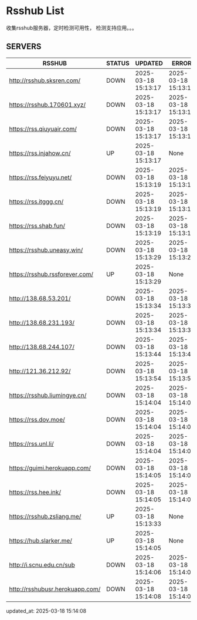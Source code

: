 # Rsshub List

收集rsshub服务器，定时检测可用性， 检测支持应用。。。


## SERVERS

|  RSSHUB   | STATUS  | UPDATED  | ERROR  | TWITTER |  
|  ----  | ----  | ----  | ----  | ---- |  
| http://rsshub.sksren.com/ | DOWN | 2025-03-18 15:13:17 | 2025-03-18 15:13:17 |  
| https://rsshub.170601.xyz/ | DOWN | 2025-03-18 15:13:17 | 2025-03-18 15:13:17 |  
| https://rss.qiuyuair.com/ | DOWN | 2025-03-18 15:13:17 | 2025-03-18 15:13:17 |  
| https://rss.injahow.cn/ | UP | 2025-03-18 15:13:17 | None ||  
| https://rss.feiyuyu.net/ | DOWN | 2025-03-18 15:13:19 | 2025-03-18 15:13:19 |  
| https://rss.itggg.cn/ | DOWN | 2025-03-18 15:13:19 | 2025-03-18 15:13:19 |  
| https://rss.shab.fun/ | DOWN | 2025-03-18 15:13:19 | 2025-03-18 15:13:19 |  
| https://rsshub.uneasy.win/ | DOWN | 2025-03-18 15:13:29 | 2025-03-18 15:13:29 |  
| https://rsshub.rssforever.com/ | UP | 2025-03-18 15:13:29 | None ||  
| http://138.68.53.201/ | DOWN | 2025-03-18 15:13:34 | 2025-03-18 15:13:34 |  
| http://138.68.231.193/ | DOWN | 2025-03-18 15:13:34 | 2025-03-18 15:13:34 |  
| http://138.68.244.107/ | DOWN | 2025-03-18 15:13:44 | 2025-03-18 15:13:44 |  
| http://121.36.212.92/ | DOWN | 2025-03-18 15:13:54 | 2025-03-18 15:13:54 |  
| https://rsshub.liumingye.cn/ | DOWN | 2025-03-18 15:14:04 | 2025-03-18 15:14:04 |  
| https://rss.dov.moe/ | DOWN | 2025-03-18 15:14:04 | 2025-03-18 15:14:04 |  
| https://rss.unl.li/ | DOWN | 2025-03-18 15:14:04 | 2025-03-18 15:14:04 |  
| https://guimi.herokuapp.com/ | DOWN | 2025-03-18 15:14:05 | 2025-03-18 15:14:05 |  
| https://rss.hee.ink/ | DOWN | 2025-03-18 15:14:05 | 2025-03-18 15:14:05 |  
| https://rsshub.zsliang.me/ | UP | 2025-03-18 15:13:33 | None |OK|  
| https://hub.slarker.me/ | UP | 2025-03-18 15:14:05 | None ||  
| http://i.scnu.edu.cn/sub | DOWN | 2025-03-18 15:14:06 | 2025-03-18 15:14:06 |  
| http://rsshubusr.herokuapp.com/ | DOWN | 2025-03-18 15:14:08 | 2025-03-18 15:14:08 |  
  

updated_at: 2025-03-18 15:14:08  
